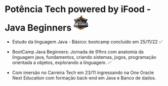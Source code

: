# Potência Tech powered by iFood - Java Beginners <img width="50px" src="./img/InsígniaPontênciaTech.png">
- Estudo da linguagem Java - Básico: bootcamp concluído em 25/11/22 ✅

- BootCamp Java Beginners: Jornada de 91hrs com anatomia da linguagem java, fundamentos, criando sistemas, jogos, programação orientada a objetos, explorando a linguagem. ✅

 - Com imersão no Carreira Tech em 23/11 ingressando na One Oracle Next Education com formação back-end em Java e Banco de dados. 
 
